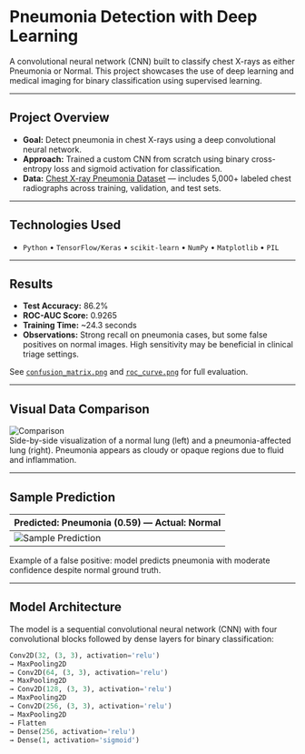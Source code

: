 # Pneumonia Detection with Deep Learning  
A convolutional neural network (CNN) built to classify chest X-rays as either Pneumonia or Normal. This project showcases the use of deep learning and medical imaging for binary classification using supervised learning.

---

## Project Overview

- **Goal:** Detect pneumonia in chest X-rays using a deep convolutional neural network.
- **Approach:** Trained a custom CNN from scratch using binary cross-entropy loss and sigmoid activation for classification.
- **Data:** [Chest X-ray Pneumonia Dataset](https://www.kaggle.com/paultimothymooney/chest-xray-pneumonia) — includes 5,000+ labeled chest radiographs across training, validation, and test sets.

---

## Technologies Used

- `Python` • `TensorFlow/Keras` • `scikit-learn` • `NumPy` • `Matplotlib` • `PIL`

---

## Results

- **Test Accuracy:** 86.2%  
- **ROC-AUC Score:** 0.9265  
- **Training Time:** ~24.3 seconds  
- **Observations:** Strong recall on pneumonia cases, but some false positives on normal images. High sensitivity may be beneficial in clinical triage settings.

See [`confusion_matrix.png`](./confusion_matrix.png) and [`roc_curve.png`](./roc_curve.png) for full evaluation.

---

## Visual Data Comparison

![Comparison](./comparison_1.png)  
Side-by-side visualization of a normal lung (left) and a pneumonia-affected lung (right). Pneumonia appears as cloudy or opaque regions due to fluid and inflammation.

---

## Sample Prediction

| Predicted: Pneumonia (0.59) — Actual: Normal |  
|---------------------------------------------|  
| ![Sample Prediction](./comparison_2.png) |  
Example of a false positive: model predicts pneumonia with moderate confidence despite normal ground truth.

---

## Model Architecture

The model is a sequential convolutional neural network (CNN) with four convolutional blocks followed by dense layers for binary classification:

```python
Conv2D(32, (3, 3), activation='relu')  
→ MaxPooling2D  
→ Conv2D(64, (3, 3), activation='relu')  
→ MaxPooling2D  
→ Conv2D(128, (3, 3), activation='relu')  
→ MaxPooling2D  
→ Conv2D(256, (3, 3), activation='relu')  
→ MaxPooling2D  
→ Flatten  
→ Dense(256, activation='relu')  
→ Dense(1, activation='sigmoid')